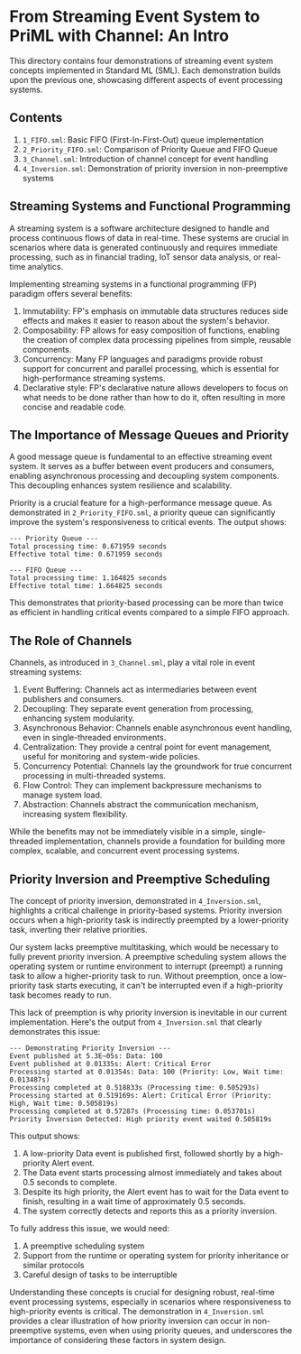 # From Streaming Event System to PriML with Channel: An Intro

This directory contains four demonstrations of streaming event system concepts implemented in Standard ML (SML). Each demonstration builds upon the previous one, showcasing different aspects of event processing systems.

## Contents

1. `1_FIFO.sml`: Basic FIFO (First-In-First-Out) queue implementation
2. `2_Priority_FIFO.sml`: Comparison of Priority Queue and FIFO Queue
3. `3_Channel.sml`: Introduction of channel concept for event handling
4. `4_Inversion.sml`: Demonstration of priority inversion in non-preemptive systems

## Streaming Systems and Functional Programming

A streaming system is a software architecture designed to handle and process continuous flows of data in real-time. These systems are crucial in scenarios where data is generated continuously and requires immediate processing, such as in financial trading, IoT sensor data analysis, or real-time analytics.

Implementing streaming systems in a functional programming (FP) paradigm offers several benefits:

1. Immutability: FP's emphasis on immutable data structures reduces side effects and makes it easier to reason about the system's behavior.
2. Composability: FP allows for easy composition of functions, enabling the creation of complex data processing pipelines from simple, reusable components.
3. Concurrency: Many FP languages and paradigms provide robust support for concurrent and parallel processing, which is essential for high-performance streaming systems.
4. Declarative style: FP's declarative nature allows developers to focus on what needs to be done rather than how to do it, often resulting in more concise and readable code.

## The Importance of Message Queues and Priority

A good message queue is fundamental to an effective streaming event system. It serves as a buffer between event producers and consumers, enabling asynchronous processing and decoupling system components. This decoupling enhances system resilience and scalability.

Priority is a crucial feature for a high-performance message queue. As demonstrated in `2_Priority_FIFO.sml`, a priority queue can significantly improve the system's responsiveness to critical events. The output shows:

```
--- Priority Queue ---
Total processing time: 0.671959 seconds
Effective total time: 0.671959 seconds

--- FIFO Queue ---
Total processing time: 1.164825 seconds
Effective total time: 1.664825 seconds
```

This demonstrates that priority-based processing can be more than twice as efficient in handling critical events compared to a simple FIFO approach.

## The Role of Channels

Channels, as introduced in `3_Channel.sml`, play a vital role in event streaming systems:

1. Event Buffering: Channels act as intermediaries between event publishers and consumers.
2. Decoupling: They separate event generation from processing, enhancing system modularity.
3. Asynchronous Behavior: Channels enable asynchronous event handling, even in single-threaded environments.
4. Centralization: They provide a central point for event management, useful for monitoring and system-wide policies.
5. Concurrency Potential: Channels lay the groundwork for true concurrent processing in multi-threaded systems.
6. Flow Control: They can implement backpressure mechanisms to manage system load.
7. Abstraction: Channels abstract the communication mechanism, increasing system flexibility.

While the benefits may not be immediately visible in a simple, single-threaded implementation, channels provide a foundation for building more complex, scalable, and concurrent event processing systems.

## Priority Inversion and Preemptive Scheduling

The concept of priority inversion, demonstrated in `4_Inversion.sml`, highlights a critical challenge in priority-based systems. Priority inversion occurs when a high-priority task is indirectly preempted by a lower-priority task, inverting their relative priorities.

Our system lacks preemptive multitasking, which would be necessary to fully prevent priority inversion. A preemptive scheduling system allows the operating system or runtime environment to interrupt (preempt) a running task to allow a higher-priority task to run. Without preemption, once a low-priority task starts executing, it can't be interrupted even if a high-priority task becomes ready to run.

This lack of preemption is why priority inversion is inevitable in our current implementation. Here's the output from `4_Inversion.sml` that clearly demonstrates this issue:

```
--- Demonstrating Priority Inversion ---
Event published at 5.3E~05s: Data: 100
Event published at 0.01335s: Alert: Critical Error
Processing started at 0.01354s: Data: 100 (Priority: Low, Wait time: 0.013487s)
Processing completed at 0.518833s (Processing time: 0.505293s)
Processing started at 0.519169s: Alert: Critical Error (Priority: High, Wait time: 0.505819s)
Processing completed at 0.57287s (Processing time: 0.053701s)
Priority Inversion Detected: High priority event waited 0.505819s
```

This output shows:

1. A low-priority Data event is published first, followed shortly by a high-priority Alert event.
2. The Data event starts processing almost immediately and takes about 0.5 seconds to complete.
3. Despite its high priority, the Alert event has to wait for the Data event to finish, resulting in a wait time of approximately 0.5 seconds.
4. The system correctly detects and reports this as a priority inversion.

To fully address this issue, we would need:

1. A preemptive scheduling system
2. Support from the runtime or operating system for priority inheritance or similar protocols
3. Careful design of tasks to be interruptible

Understanding these concepts is crucial for designing robust, real-time event processing systems, especially in scenarios where responsiveness to high-priority events is critical. The demonstration in `4_Inversion.sml` provides a clear illustration of how priority inversion can occur in non-preemptive systems, even when using priority queues, and underscores the importance of considering these factors in system design.